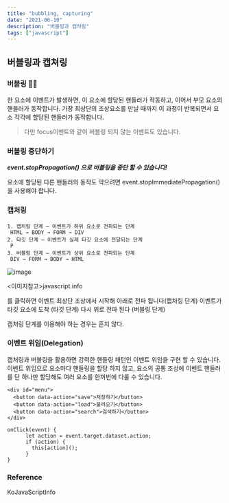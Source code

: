 ```yaml
---
title: "bubbling, capturing"
date: "2021-06-10"
description: "버블링과 캡처링"
tags: ["javascript"]
---
```


## 버블링과 캡쳐링

### 버블링 🎈🎈
한 요소에 이벤트가 발생하면, 이 요소에 할당된 핸들러가 작동하고, 이어서 부모 요소의 핸들러가 동작합니다.
가장 최상단의 조상요소를 만날 때까지 이 과정이 반복되면서 요소 각각에 할당된 핸들러가 동작합니다.
> 다만 focus이벤트와 같이 버블링 되지 않는 이벤트도 있습니다.

### 버블링 중단하기
***event.stopPropagation() 으로 버블링을 중단 할 수 있습니다!***

요소에 할당된 다른 핸들러의 동작도 막으려면 event.stopImmediatePropagation()을 사용해야 합니다.


### 캡처링
```
1. 캡처링 단계 – 이벤트가 하위 요소로 전파되는 단계
 HTML → BODY → FORM → DIV
2. 타깃 단계 – 이벤트가 실제 타깃 요소에 전달되는 단계
 P
3. 버블링 단계 – 이벤트가 상위 요소로 전파되는 단계
 DIV → FORM → BODY → HTML
```

![image](https://user-images.githubusercontent.com/61695175/121494869-170fcc00-ca14-11eb-9753-770f4b779de2.png)

<이미지참고>javascript.info

<td>를 클릭하면 이벤트 최상단 조상에서 시작해 아래로 전파 됩니다(캡처링 단계)
이벤트가 타깃 요소에 도착 (타깃 단계)
다시 위로 전파 된다 (버블링 단계)
 
캡처링 단계를 이용해야 하는 경우는 흔치 않다.
  
### 이벤트 위임(Delegation)
캡처링과 버블링을 활용하면 강력한 핸들링 패턴인 이벤트 위임을 구현 할 수 있습니다.
이벤트 위임으로 요소마다 핸들링을 할당 하지 않고, 요소의 공통 조상에 이벤트 핸들러를 단 하나만 할당해도 여러 요소를 한꺼번에 다룰 수 있습니다.
  
```
<div id="menu">
  <button data-action="save">저장하기</button>
  <button data-action="load">불러오기</button>
  <button data-action="search">검색하기</button>
</div>

onClick(event) {
      let action = event.target.dataset.action;
      if (action) {
        this[action]();
      }
}
```

### Reference
KoJavaScriptInfo